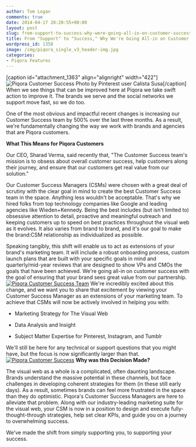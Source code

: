 ```yaml
---
author: Tom Logan
comments: true
date: 2014-04-17 20:20:55+00:00
layout: post
slug: from-support-to-success-why-were-going-all-in-on-customer-success
title: From "Support" to "Success," Why We're Going All-in on Customer Success
wordpress_id: 1358
image: /img/piqora_single_v3_header-img.jpg
categories:
- Piqora Features
---
```


[caption id="attachment_1363" align="alignright" width="422"]![Piqora Customer Success](http://blog.piqora.com/wp-content/uploads/2014/04/success-be-your-noise.jpg) Photo by Pinterest user  Calista Susa[/caption]
When we see things that can be improved here at Piqora we take swift action to improve it. The brands we serve and the social networks we support move fast, so we do too. 

One of the most obvious and impactful recent changes is increasing our Customer Success team by 500% over the last three months. As a result, we're fundamentally changing the way we work with brands and agencies that are Piqora customers.

**What This Means for Piqora Customers**

Our CEO, Sharad Verma, said recently that, "The Customer Success team's mission is to obsess about overall customer success, help customers along their journey, and ensure that our customers get real value from our solution."

Our Customer Success Managers (CSMs) were chosen with a great deal of scrutiny with the clear goal in mind to create the best Customer Success team in the space. Anything less wouldn't be acceptable. That's why we hired folks from top technology companies like Google and leading agencies like Wieden+Kennedy. Being the best includes (but isn't limited to) obsessive attention to detail, proactive and meaningful outreach and keeping customers up to speed on best practices throughout the visual web as it evolves. It also varies from brand to brand, and it's our goal to make the brand:CSM relationship as individualized as possible.

Speaking tangibly, this shift will enable us to act as extensions of your brand's marketing team. It will include a robust onboarding process, custom launch plans that are built with your specific goals in mind and quarterly/mid-year reviews that are designed to show VPs and CMOs the goals that have been achieved. We're going all-in on customer success with the goal of ensuring that your brand sees great value from our partnership.
[![Piqora Customer Success Team](http://blog.piqora.com/wp-content/uploads/2014/04/CSMemail2.png)](mailto:success@piqora.com)
We're incredibly excited about this change, and we want you to share that excitement by viewing your Customer Success Manager as an extensions of your marketing team. To achieve that CSMs will now be actively involved in helping you with:



	
  * Marketing Strategy for The Visual Web

	
  * Data Analysis and Insight

	
  * Subject Matter Expertise for Pinterest, Instagram, and Tumblr


We'll still be here for any technical or support questions that you might have, but the focus is now significantly larger than that.
[![Piqora Customer Success](http://blog.piqora.com/wp-content/uploads/2014/04/CSMEmail3.png)](mailto:success@piqora.com)
**Why was this Decision Made?**

The visual web as a whole is a complicated, often daunting landscape. Brands understand the massive potential in these channels, but face challenges in developing coherent strategies for them (in these still early days). As a result, sometimes brands can feel more frustrated in the space than they do optimistic. Piqora's Customer Success Managers are here to alleviate that problem. Along with our industry-leading marketing suite for the visual web, your CSM is now in a position to design and execute fully-thought-through strategies, help set clear KPIs, and guide you on a journey to overwhelming success. 

We've made the shift from simply supporting you, to supporting your success.
